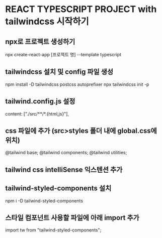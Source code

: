 # REACT TYPESCRIPT PROJECT with tailwindcss 시작하기

## npx로 프로젝트 생성하기
npx create-react-app [프로젝트 명] --template typescript

## tailwindcss 설치 및 config 파일 생성
npm install -D tailwindcss postcss autoprefixer
npx tailwindcss init -p

## tailwind.config.js 설정
content: ["./src/**/*.{html,js}"],

## css 파일에 추가 (src>styles 폴더 내에 global.css에 위치)
@tailwind base;
@tailwind components;
@tailwind utilities;
## tailwind css intelliSense 익스텐션 추가

## tailwind-styled-components 설치
npm i -D tailwind-styled-components

## 스타일 컴포넌트 사용할 파일에 아래 import 추가
import tw from "tailwind-styled-components";






